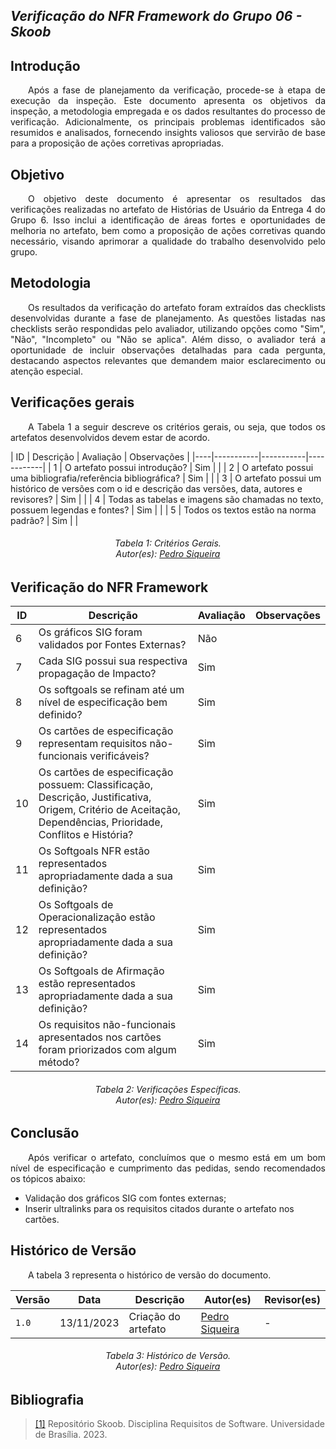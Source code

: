 ## ***Verificação do NFR Framework do Grupo 06 - Skoob***

## **Introdução**
<p align="justify"> 
&emsp;&emsp;Após a fase de planejamento da verificação, procede-se à etapa de execução da inspeção. Este documento apresenta os objetivos da inspeção, a metodologia empregada e os dados resultantes do processo de verificação. Adicionalmente, os principais problemas identificados são resumidos e analisados, fornecendo insights valiosos que servirão de base para a proposição de ações corretivas apropriadas.
</p>

## **Objetivo**
<p align="justify"> 
&emsp;&emsp;O objetivo deste documento é apresentar os resultados das verificações realizadas no artefato de Histórias de Usuário da Entrega 4 do Grupo 6. Isso inclui a identificação de áreas fortes e oportunidades de melhoria no artefato, bem como a proposição de ações corretivas quando necessário, visando aprimorar a qualidade do trabalho desenvolvido pelo grupo.
</p>

## **Metodologia**
<p align="justify"> 
&emsp;&emsp;Os resultados da verificação do artefato foram extraídos das checklists desenvolvidas durante a fase de planejamento. As questões listadas nas checklists serão respondidas pelo avaliador, utilizando opções como "Sim", "Não", "Incompleto" ou "Não se aplica". Além disso, o avaliador terá a oportunidade de incluir observações detalhadas para cada pergunta, destacando aspectos relevantes que demandem maior esclarecimento ou atenção especial.
</p>

## **Verificações gerais**
<p align="justify"> 
&emsp;&emsp;A Tabela 1 a seguir descreve os critérios gerais, ou seja, que todos os artefatos desenvolvidos devem estar de acordo.
</p>
| ID | Descrição | Avaliação | Observações |
|----|-----------|-----------|------------|
| 1  | O artefato possui introdução? | Sim | |
| 2  | O artefato possui uma bibliografia/referência bibliográfica? | Sim | |
| 3  | O artefato possui um histórico de versões com o id e descrição das versões, data, autores e revisores? | Sim | |
| 4  | Todas as tabelas e imagens são chamadas no texto, possuem legendas e fontes? | Sim | |
| 5  | Todos os textos estão na norma padrão? | Sim | |

<center>
<h6> Tabela 1: Critérios Gerais.
<br/> Autor(es): <a href="https://github.com/PedroSiq">Pedro Siqueira</a></h6>
</center>

## **Verificação do NFR Framework**
| ID | Descrição | Avaliação | Observações |
|----|-----------|-----------|------------|
| 6  | Os gráficos SIG foram validados por Fontes Externas? | Não | |
| 7  | Cada SIG possui sua respectiva propagação de Impacto? | Sim | |
| 8  | Os softgoals se refinam até um nível de especificação bem definido? | Sim | |
| 9  | Os cartões de especificação representam requisitos não-funcionais verificáveis? | Sim | |
| 10 | Os cartões de especificação possuem: Classificação, Descrição, Justificativa, Origem, Critério de Aceitação, Dependências, Prioridade, Conflitos e História? | Sim | |
| 11 | Os Softgoals NFR estão representados apropriadamente dada a sua definição? | Sim | |
| 12 | Os Softgoals de Operacionalização estão representados apropriadamente dada a sua definição? | Sim | |
| 13 | Os Softgoals de Afirmação estão representados apropriadamente dada a sua definição? | Sim | |
| 14 | Os requisitos não-funcionais apresentados nos cartões foram priorizados com algum método? | Sim | |

<center>
<h6> Tabela 2: Verificações Específicas.
<br/> Autor(es): <a href="https://github.com/PedroSiq">Pedro Siqueira</a></h6>
</center>


## **Conclusão**
<p align="justify"> 
&emsp;&emsp;Após verificar o artefato, concluímos que o mesmo está em um bom nível de especificação e cumprimento das pedidas, sendo recomendados os tópicos abaixo: 
<ul>
<li>Validação dos gráficos SIG com fontes externas;</li>
<li>Inserir ultralinks para os requisitos citados durante o artefato nos cartões.</li>
</ul>
</p>

## **Histórico de Versão**
<p align="justify">
&emsp;&emsp;A tabela 3 representa o histórico de versão do documento.
</p>

| Versão | Data | Descrição | Autor(es)| Revisor(es)|
|--------|------|-----------|----------|------------|
|`1.0` | 13/11/2023 | Criação do artefato | [Pedro Siqueira](https://github.com/PedroSiq) | - |

<center>
<h6> Tabela 3: Histórico de Versão.
<br/> Autor(es): <a href="https://github.com/PedroSiq">Pedro Siqueira</a></h6>
</center>

## **Bibliografia**

> <a href="https://requisitos-de-software.github.io/2023.2-Skoob/modelagem/nfr_framework/">[1]</a> Repositório Skoob. Disciplina Requisitos de Software. Universidade de Brasília. 2023.
